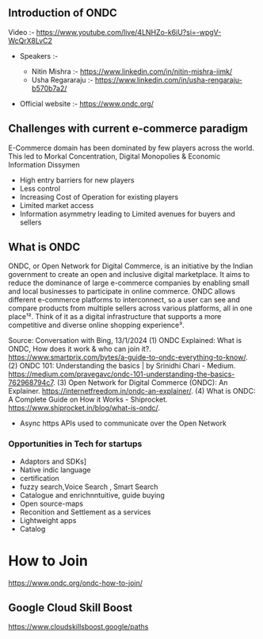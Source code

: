## Introduction of ONDC 

Video :- https://www.youtube.com/live/4LNHZo-k6iU?si=-wpgV-WcQrX8LvC2

- Speakers :-
  - Nitin Mishra :- https://www.linkedin.com/in/nitin-mishra-iimk/
  - Usha Regararaju :- https://www.linkedin.com/in/usha-rengaraju-b570b7a2/

- Official website :- https://www.ondc.org/

## Challenges with current e-commerce paradigm

E-Commerce domain has been dominated by few players across the world. This led to Morkal Concentration, Digital Monopolies & Economic Information Dissymen

- High entry barriers for new players
- Less control
- Increasing Cost of Operation for existing players
- Limited market access
- Information asymmetry leading to Limited avenues for buyers and sellers

## What is ONDC
ONDC, or Open Network for Digital Commerce, is an initiative by the Indian government to create an open and inclusive digital marketplace. It aims to reduce the dominance of large e-commerce companies by enabling small and local businesses to participate in online commerce. ONDC allows different e-commerce platforms to interconnect, so a user can see and compare products from multiple sellers across various platforms, all in one place¹². Think of it as a digital infrastructure that supports a more competitive and diverse online shopping experience³.

Source: Conversation with Bing, 13/1/2024
(1) ONDC Explained: What is ONDC, How does it work & who can join it?. https://www.smartprix.com/bytes/a-guide-to-ondc-everything-to-know/.
(2) ONDC 101: Understanding the basics | by Srinidhi Chari - Medium. https://medium.com/pravegavc/ondc-101-understanding-the-basics-762968794c7.
(3) Open Network for Digital Commerce (ONDC): An Explainer. https://internetfreedom.in/ondc-an-explainer/.
(4) What is ONDC: A Complete Guide on How it Works - Shiprocket. https://www.shiprocket.in/blog/what-is-ondc/.

- Async https APIs used to communicate over the Open Network

### Opportunities in Tech for startups

- Adaptors and SDKs]
- Native indic language
- certification
- fuzzy search,Voice Search , Smart Search 
- Catalogue and enrichnntuitive, guide buying
- Open source-maps 
- Reconition and Settlement as a services
- Lightweight apps
- Catalog 

# How to Join 
https://www.ondc.org/ondc-how-to-join/

## Google Cloud Skill Boost 
https://www.cloudskillsboost.google/paths
